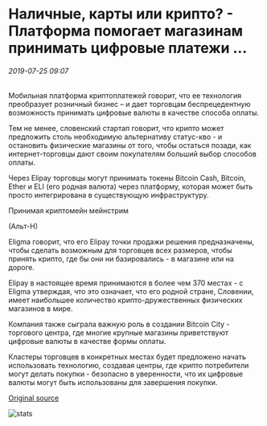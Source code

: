 # Наличные, карты или крипто? - Платформа помогает магазинам принимать цифровые платежи ...

###### 2019-07-25 09:07

Мобильная платформа криптоплатежей говорит, что ее технология преобразует розничный бизнес – и дает торговцам беспрецедентную возможность принимать цифровые валюты в качестве способа оплаты.

Тем не менее, словенский стартап говорит, что крипто может предложить столь необходимую альтернативу статус-кво - и остановить физические магазины от того, чтобы остаться позади, как интернет-торговцы дают своим покупателям больший выбор способов оплаты.

Через Elipay торговцы могут принимать токены Bitcoin Cash, Bitcoin, Ether и ELI (его родная валюта) через платформу, которая может быть просто интегрирована в существующую инфраструктуру.

Принимая криптомейн мейнстрим

(Альт-Н)

Eligma говорит, что его Elipay точки продажи решения предназначены, чтобы сделать возможным для торговцев всех размеров, чтобы принять крипто, где бы они ни базировались - в магазине или на дороге.

Elipay в настоящее время принимаются в более чем 370 местах - с Eligma утверждая, что это означает, что его родной стране, Словении, имеет наибольшее количество крипто-дружественных физических магазинов в мире.

Компания также сыграла важную роль в создании Bitcoin City - торгового центра, где многие крупные магазины приветствуют цифровые валюты в качестве формы оплаты.

Кластеры торговцев в конкретных местах будет предложено начать использовать технологию, создавая центры, где крипто потребители могут делать покупки - безопасно в уверенности, что их цифровые валюты могут быть использованы для завершения покупки.

[Original source](https://cointelegraph.com/news/cash-card-or-crypto-platform-helps-stores-accept-digital-payments)

![stats](https://c.statcounter.com/11760860/0/a89fa40b/1/ "stats")